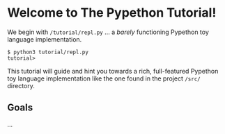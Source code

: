 # Welcome to The Pypethon Tutorial!

We begin with `/tutorial/repl.py` ... a _barely_ functioning Pypethon toy language implementation.

```
$ python3 tutorial/repl.py
tutorial> 
```

This tutorial will guide and hint you towards a rich, full-featured Pypethon toy language implementation like the
one found in the project `/src/` directory.

## Goals

...
